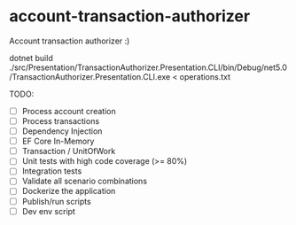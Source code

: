 # account-transaction-authorizer
Account transaction authorizer :)

dotnet build
./src/Presentation/TransactionAuthorizer.Presentation.CLI/bin/Debug/net5.0/TransactionAuthorizer.Presentation.CLI.exe < operations.txt

TODO:
- [ ] Process account creation
- [ ] Process transactions
- [ ] Dependency Injection
- [ ] EF Core In-Memory
- [ ] Transaction / UnitOfWork
- [ ] Unit tests with high code coverage (>= 80%)
- [ ] Integration tests
- [ ] Validate all scenario combinations
- [ ] Dockerize the application
- [ ] Publish/run scripts
- [ ] Dev env script